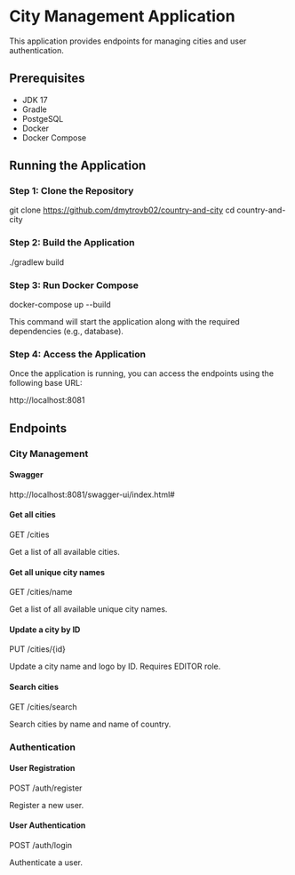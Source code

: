 # City Management Application

This application provides endpoints for managing cities and user authentication.

## Prerequisites

- JDK 17
- Gradle
- PostgeSQL
- Docker
- Docker Compose

## Running the Application

### Step 1: Clone the Repository

git clone https://github.com/dmytrovb02/country-and-city
cd country-and-city

### Step 2: Build the Application

./gradlew build

### Step 3: Run Docker Compose

docker-compose up --build

This command will start the application along with the required dependencies (e.g., database).

### Step 4: Access the Application

Once the application is running, you can access the endpoints using the following base URL:

http://localhost:8081

## Endpoints

### City Management

#### Swagger
http://localhost:8081/swagger-ui/index.html#

#### Get all cities

GET /cities

Get a list of all available cities.

#### Get all unique city names

GET /cities/name

Get a list of all available unique city names.

#### Update a city by ID

PUT /cities/{id}

Update a city name and logo by ID. Requires EDITOR role.

#### Search cities

GET /cities/search

Search cities by name and name of country.

### Authentication

#### User Registration

POST /auth/register

Register a new user.

#### User Authentication

POST /auth/login

Authenticate a user.
